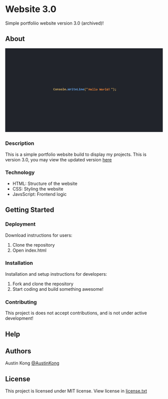 # Website 3.0
<!--A simple catchy description-->
Simple portfoliio website version 3.0 (archived)!
## About
<!--An image to show your project-->
![Image](Image.png)
### Description
<!--In depth description, add more subtitles as necessary-->
This is a simple portfolio website build to display my projects. This is version 3.0, you may view the updated version [here](https://austinkong.github.io/Website/)
### Technology
<!--The tech stack used, with simple descriptions of what each thing does-->
* HTML: Structure of the website
* CSS: Styling the website
* JavsScript: Frontend logic
## Getting Started
### Deployment
<!--Download instructions for users for the program, not developers-->
Download instructions for users:
1. Clone the repository
2. Open index.html
### Installation
<!--Installation and setup instructions for developers-->
Installation and setup instructions for developers:
1. Fork and clone the repository
2. Start coding and build something awesome!
### Contributing
<!--Talk about state of project. Instructions to forking and developing.-->
This project is does not accept contributions, and is not under active development!
## Help
## Authors
<!--List of authors with links to their GitHub-->
Austin Kong [@AustinKong](https://github.com/AustinKong)
## License
<!--Simple description of license, linked to license.txt file-->
This project is licensed under MIT license. View license in [license.txt](license.txt)
